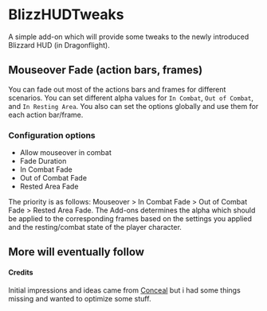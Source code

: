 # BlizzHUDTweaks
A simple add-on which will provide some tweaks to the newly introduced Blizzard HUD (in Dragonflight).

## Mouseover Fade (action bars, frames)
You can fade out most of the actions bars and frames for different scenarios. You can set different alpha values for `In Combat`, `Out of Combat`, and `In Resting Area`. You also can set the options globally and use them for each action bar/frame.

### Configuration options
- Allow mouseover in combat
- Fade Duration
- In Combat Fade
- Out of Combat Fade
- Rested Area Fade

The priority is as follows:
Mouseover > In Combat Fade > Out of Combat Fade > Rested Area Fade.
The Add-ons determines the alpha which should be applied to the corresponding frames based on the settings you applied and the resting/combat state of the player character.

## More will eventually follow

#### Credits
Initial impressions and ideas came from [Conceal](https://www.curseforge.com/wow/addons/conceal) but i had some things missing and wanted to optimize some stuff.
